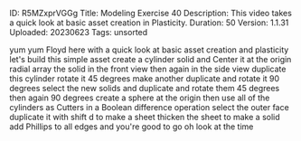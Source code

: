 ID: R5MZxprVGGg
Title: Modeling Exercise 40
Description: This video takes a quick look at basic asset creation in Plasticity.
Duration: 50
Version: 1.1.31
Uploaded: 20230623
Tags: unsorted

yum yum Floyd here with a quick look at
basic asset creation and plasticity
let's build this simple asset create a
cylinder solid and Center it at the
origin radial array the solid in the
front view then again in the side view
duplicate this cylinder rotate it 45
degrees make another duplicate and
rotate it 90 degrees select the new
solids and duplicate and rotate them 45
degrees then again 90 degrees
create a sphere at the origin
then use all of the cylinders as Cutters
in a Boolean difference operation select
the outer face duplicate it with shift d
to make a sheet
thicken the sheet to make a solid
add Phillips to all edges and you're
good to go
oh look at the time
